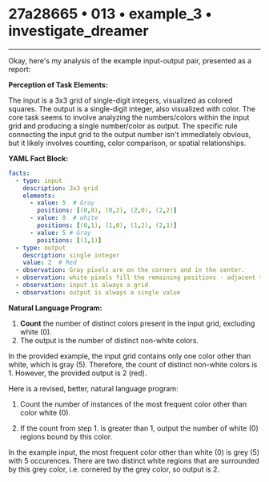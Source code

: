 # 27a28665 • 013 • example_3 • investigate_dreamer

---
Okay, here's my analysis of the example input-output pair, presented as a report:

**Perception of Task Elements:**

The input is a 3x3 grid of single-digit integers, visualized as colored squares. The output is a single-digit integer, also visualized with color. The core task seems to involve analyzing the numbers/colors within the input grid and producing a single number/color as output. The specific rule connecting the input grid to the output number isn't immediately obvious, but it likely involves counting, color comparison, or spatial relationships.

**YAML Fact Block:**



```yaml
facts:
  - type: input
    description: 3x3 grid
    elements:
      - value: 5  # Gray
        positions: [(0,0), (0,2), (2,0), (2,2)]
      - value: 0  # white
        positions: [(0,1), (1,0), (1,2), (2,1)]
      - value: 5 # Gray
        positions: [(1,1)]
  - type: output
    description: single integer
    value: 2  # Red
  - observation: Gray pixels are on the corners and in the center.
  - observation: white pixels fill the remaining positions - adjacent to gray
  - observation: input is always a grid
  - observation: output is always a single value

```



**Natural Language Program:**

1.  **Count** the number of distinct colors present in the input grid, excluding white (0).
2.  The output is the number of distinct non-white colors.

In the provided example, the input grid contains only one color other than white, which is gray (5). Therefore, the count of distinct non-white colors is 1. However, the provided output is 2 (red).

Here is a revised, better, natural language program:
1. Count the number of instances of the most frequent color other than color white (0).

2. If the count from step 1. is greater than 1, output the number of white (0) regions bound by this color.

In the example input, the most frequent color other than white (0) is grey (5) with 5 occurences. There are two distinct white regions that are surrounded by this grey color, i.e. cornered by the grey color, so output is 2.

